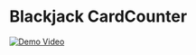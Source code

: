 # Blackjack CardCounter

[![Demo Video](https://img.youtube.com/vi/aDibmcqx6yg&ab_channel=BraedenTurner/0.jpg)](https://www.youtube.com/watch?v=aDibmcqx6yg&ab_channel=BraedenTurner)
